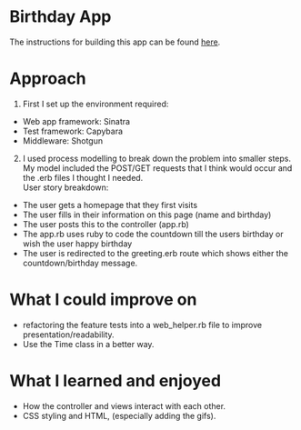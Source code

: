 # Birthday App

The instructions for building this app can be found [here](https://github.com/makersacademy/course/blob/master/intro_to_the_web/post_challenges/birthday_app.md).

# Approach

1. First I set up the environment required:
* Web app framework: Sinatra
* Test framework: Capybara
* Middleware: Shotgun

2. I used process modelling to break down the problem into smaller steps. My model included the POST/GET requests that I think would occur and the .erb files I thought I needed. <br>
User story breakdown:<br>
* The user gets a homepage that they first visits <br>
* The user fills in their information on this page (name and birthday)<br>
* The user posts this to the controller (app.rb)<br>
* The app.rb uses ruby to code the countdown till the users birthday or wish the user happy birthday<br>
* The user is redirected to the greeting.erb route which shows either the countdown/birthday message.<br>

# What I could improve on
* refactoring the feature tests into a web_helper.rb file to improve presentation/readability.
* Use the Time class in a better way.

# What I learned and enjoyed
* How the controller and views interact with each other.
* CSS styling and HTML, (especially adding the gifs).
